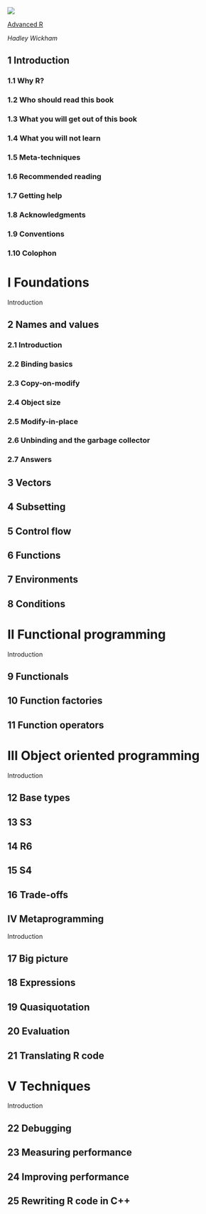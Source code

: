 
![](https://d33wubrfki0l68.cloudfront.net/52a3c72c2f36d13146b17777b3dfef51264499af/9d698/cover.png)

[Advanced R](https://adv-r.hadley.nz/)

*Hadley Wickham*

## 1 Introduction

### 1.1 Why R?
### 1.2 Who should read this book
### 1.3 What you will get out of this book
### 1.4 What you will not learn
### 1.5 Meta-techniques
### 1.6 Recommended reading
### 1.7 Getting help
### 1.8 Acknowledgments
### 1.9 Conventions
### 1.10 Colophon

# I Foundations
Introduction

## 2 Names and values
### 2.1 Introduction
### 2.2 Binding basics
### 2.3 Copy-on-modify
### 2.4 Object size
### 2.5 Modify-in-place
### 2.6 Unbinding and the garbage collector
### 2.7 Answers

## 3 Vectors

## 4 Subsetting

## 5 Control flow
## 6 Functions
## 7 Environments
## 8 Conditions
# II Functional programming
Introduction

## 9 Functionals
## 10 Function factories
## 11 Function operators
# III Object oriented programming
Introduction

## 12 Base types
## 13 S3
## 14 R6
## 15 S4
## 16 Trade-offs
## IV Metaprogramming
Introduction

## 17 Big picture
## 18 Expressions
## 19 Quasiquotation
## 20 Evaluation
## 21 Translating R code
# V Techniques
Introduction

## 22 Debugging
## 23 Measuring performance
## 24 Improving performance
## 25 Rewriting R code in C++

